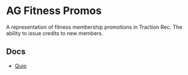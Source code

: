 # AG Fitness Promos

A representation of fitness membership promotions in Traction Rec. The ability to issue credits to new members.

## Docs

- [Quip](hhttps://quip.com/tkHxAv8Ruib7/AG-Fitness-Membership-Promotions)

